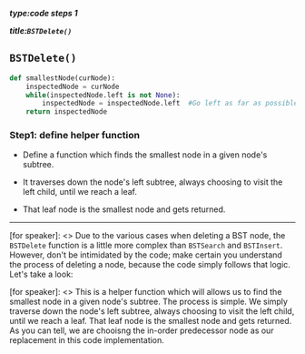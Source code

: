 _**type:code steps 1**_

_**title:`BSTDelete()`**_
## `BSTDelete()`
```Python
def smallestNode(curNode):
    inspectedNode = curNode
    while(inspectedNode.left is not None):
        inspectedNode = inspectedNode.left  #Go left as far as possible
    return inspectedNode
```
### Step1: define helper function
* Define a function which finds the smallest node in a given node's subtree. 

* It traverses down the node's left subtree, always choosing to visit the left child, until we reach a leaf.

* That leaf node is the smallest node and gets returned.

-----------------------------------------------------------------------------------------------------

[for speaker]: <> Due to the various cases when deleting a BST node, the `BSTDelete` function is a little more complex than `BSTSearch` and `BSTInsert`. However, don't be intimidated by the code; make certain you understand the process of deleting a node, because the code simply follows that logic. Let's take a look:

[for speaker]: <> This is a helper function which will allows us to find the smallest node in a given node's subtree. The process is simple. We simply traverse down the node's left subtree, always choosing to visit the left child, until we reach a leaf. That leaf node is the smallest node and gets returned. As you can tell, we are chooisng the in-order predecessor node as our replacement in this code implementation.